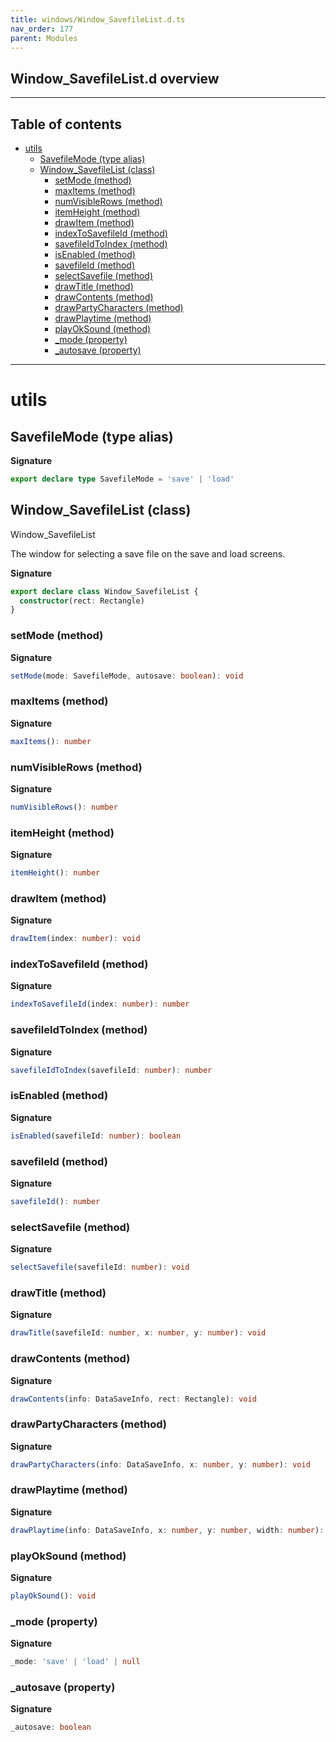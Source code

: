 ```yaml
---
title: windows/Window_SavefileList.d.ts
nav_order: 177
parent: Modules
---
```


## Window_SavefileList.d overview

---

<h2 class="text-delta">Table of contents</h2>

- [utils](#utils)
  - [SavefileMode (type alias)](#savefilemode-type-alias)
  - [Window_SavefileList (class)](#window_savefilelist-class)
    - [setMode (method)](#setmode-method)
    - [maxItems (method)](#maxitems-method)
    - [numVisibleRows (method)](#numvisiblerows-method)
    - [itemHeight (method)](#itemheight-method)
    - [drawItem (method)](#drawitem-method)
    - [indexToSavefileId (method)](#indextosavefileid-method)
    - [savefileIdToIndex (method)](#savefileidtoindex-method)
    - [isEnabled (method)](#isenabled-method)
    - [savefileId (method)](#savefileid-method)
    - [selectSavefile (method)](#selectsavefile-method)
    - [drawTitle (method)](#drawtitle-method)
    - [drawContents (method)](#drawcontents-method)
    - [drawPartyCharacters (method)](#drawpartycharacters-method)
    - [drawPlaytime (method)](#drawplaytime-method)
    - [playOkSound (method)](#playoksound-method)
    - [\_mode (property)](#_mode-property)
    - [\_autosave (property)](#_autosave-property)

---

# utils

## SavefileMode (type alias)

**Signature**

```ts
export declare type SavefileMode = 'save' | 'load'
```

## Window_SavefileList (class)

Window_SavefileList

The window for selecting a save file on the save and load screens.

**Signature**

```ts
export declare class Window_SavefileList {
  constructor(rect: Rectangle)
}
```

### setMode (method)

**Signature**

```ts
setMode(mode: SavefileMode, autosave: boolean): void
```

### maxItems (method)

**Signature**

```ts
maxItems(): number
```

### numVisibleRows (method)

**Signature**

```ts
numVisibleRows(): number
```

### itemHeight (method)

**Signature**

```ts
itemHeight(): number
```

### drawItem (method)

**Signature**

```ts
drawItem(index: number): void
```

### indexToSavefileId (method)

**Signature**

```ts
indexToSavefileId(index: number): number
```

### savefileIdToIndex (method)

**Signature**

```ts
savefileIdToIndex(savefileId: number): number
```

### isEnabled (method)

**Signature**

```ts
isEnabled(savefileId: number): boolean
```

### savefileId (method)

**Signature**

```ts
savefileId(): number
```

### selectSavefile (method)

**Signature**

```ts
selectSavefile(savefileId: number): void
```

### drawTitle (method)

**Signature**

```ts
drawTitle(savefileId: number, x: number, y: number): void
```

### drawContents (method)

**Signature**

```ts
drawContents(info: DataSaveInfo, rect: Rectangle): void
```

### drawPartyCharacters (method)

**Signature**

```ts
drawPartyCharacters(info: DataSaveInfo, x: number, y: number): void
```

### drawPlaytime (method)

**Signature**

```ts
drawPlaytime(info: DataSaveInfo, x: number, y: number, width: number): void
```

### playOkSound (method)

**Signature**

```ts
playOkSound(): void
```

### \_mode (property)

**Signature**

```ts
_mode: 'save' | 'load' | null
```

### \_autosave (property)

**Signature**

```ts
_autosave: boolean
```
